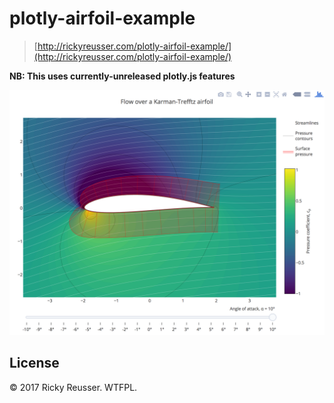# plotly-airfoil-example

> [http://rickyreusser.com/plotly-airfoil-example/](http://rickyreusser.com/plotly-airfoil-example/)

**NB: This uses currently-unreleased plotly.js features**

<img src="assets/screenshot.png" alt="Flow over a Karman-Trefftz Airfoil">

## License

&copy; 2017 Ricky Reusser. WTFPL.
